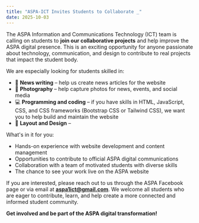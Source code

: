 ```yaml
---
title: "ASPA-ICT Invites Students to Collaborate _"
date: 2025-10-03
---
```


The ASPA Information and Communications Technology (ICT) team is calling on students to **join our collaborative projects** and help improve the ASPA digital presence. This is an exciting opportunity for anyone passionate about technology, communication, and design to contribute to real projects that impact the student body.  

We are especially looking for students skilled in:  

- 📰 **News writing** – help us create news articles for the website  
- 📸 **Photography** – help capture photos for news, events, and social media  
- 💻 **Programming and coding** – if you have skills in HTML, JavaScript, CSS, and CSS frameworks (Bootstrap CSS or Tailwind CSS), we want you to help build and maintain the website  
- 🎨 **Layout and Design** – 

What's in it for you:  

- Hands-on experience with website development and content management  
- Opportunities to contribute to official ASPA digital communications  
- Collaboration with a team of motivated students with diverse skills  
- The chance to see your work live on the ASPA website  

If you are interested, please reach out to us through the ASPA Facebook page or via email at **aspa1ict@gmail.com**. We welcome all students who are eager to contribute, learn, and help create a more connected and informed student community.  

**Get involved and be part of the ASPA digital transformation!**
